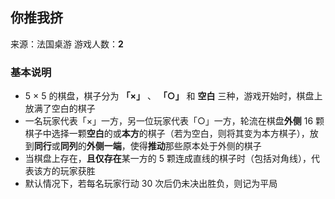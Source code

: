 ## 你推我挤

来源：法国桌游
游戏人数：**2**

### 基本说明

- 5 × 5 的棋盘，棋子分为 **「×」** 、 **「○」** 和 **空白** 三种，游戏开始时，棋盘上放满了空白的棋子
- 一名玩家代表「×」一方，另一位玩家代表「○」一方，轮流在棋盘**外侧** 16 颗棋子中选择一颗**空白**的或**本方**的棋子（若为空白，则将其变为本方棋子），放到**同行**或**同列**的**外侧一端**，使得**推动**那些原本处于外侧的棋子
- 当棋盘上存在，**且仅存在**某一方的 5 颗连成直线的棋子时（包括对角线），代表该方的玩家获胜
- 默认情况下，若每名玩家行动 30 次后仍未决出胜负，则记为平局
